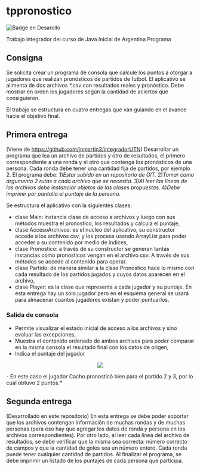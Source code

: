 # tppronostico

![Badge en Desarollo](https://img.shields.io/badge/STATUS-EN%20DESAROLLO-green)
 
 Trabajo integrador del curso de Java Inicial de Argentina Programa

## Consigna
Se solicita crear un programa de consola que calcule los puntos a otorgar a jugadores que realizan pronósticos de partidos de futbol.
El aplicativo se alimenta de dos archivos *\*.csv* con resultados reales y pronóstico. 
Debe mostrar en orden los jugadores según la cantidad de aciertos que consiguieron.

El trabajo se estructura en cuatro entregas que van guiando en el avance hacie el objetivo final. 

## Primera entrega
(Viene de https://github.com/jnmartin3/integradorUTN)
Desarrollar un programa que lea un archivo de partidos y otro de resultados, el primero correspondiente a una ronda y el otro que contenga
los pronósticos de una persona. Cada ronda debe tener una cantidad fija de partidos, por ejemplo 2. El programa debe:
1)*Estar subido en un repositorio de GIT.* 2)*Tomar como argumento 2 rutas a cada archivo que se necesita.* 3)*Al leer las líneas de los archivos debe instanciar objetos de las clases propuestas.* 4)*Debe imprimir por pantalla el puntaje de la persona.*

Se estructura el aplicativo con la siguientes clases:
 - clase Main: instancia clase de acceso a archivos y luego con sus métodos muestra el pronostico, los resultados y calcula el puntaje,
 - clase AccesoArchivos: es el nucleo del aplicativo, su constructor accede a los archivos csv, y los procesa usando ArrayList para poder acceder a su contenido por medio de índices,
 - clase Pronostico: a través de su constructor se generan tantas instancias como pronosticos vengan en el archivo csv. A través de sus métodos se accede al contenido para operar.
 - clase Partido: de manera similar a la clase Pronostico hace lo mismo con cada resultado de los partidos jugados y cuyos datos aparecen en el archivo,
 - clase Player: es la clase que representa a cada jugador y su puntaje. En esta entrega hay un solo jugador pero en el esquema general se usará para almacenar cuantos jugadores existan y poder puntuarlos.

### Salida de consola
 - Permite visualizar el estado inicial de acceso a los archivos y sino evaluar las excepciones,
 - Muestra el contenido ordenado de ambos archivos para poder comparar en la misma consola el resultado final con los datos de origen,
 - Indica el puntaje del jugador
 
<p align="center">
 <img src="https://user-images.githubusercontent.com/97187862/227731001-90128909-4aeb-4055-9281-d5464316ebdc.png">
</p>
- En este caso el jugador Cacho pronosticó bien para el partido 2 y 3, por lo cual obtuvo 2 puntos.*

## Segunda entrega
(Desarrollado en este repositorio)
En esta entrega se debe poder soportar que los archivos contengan información de muchas rondas y de muchas personas (para eso hay que agregar los datos de ronda y persona en los
archivos correspondientes).
Por otro lado, al leer cada línea del archivo de resultados, se debe verificar que la misma sea correcta: número correcto de campos y que la cantidad de goles sea un número entero. Cada
ronda puede tener cualquier cantidad de partidos.
Al finalizar el programa, se debe imprimir un listado de los puntajes de cada persona que participa.

